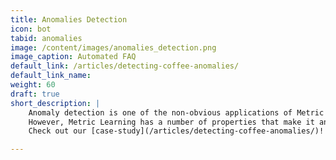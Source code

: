 ```yaml
---
title: Anomalies Detection
icon: bot
tabid: anomalies
image: /content/images/anomalies_detection.png
image_caption: Automated FAQ
default_link: /articles/detecting-coffee-anomalies/
default_link_name: 
weight: 60
draft: true
short_description: |
    Anomaly detection is one of the non-obvious applications of Metric Learning.
    However, Metric Learning has a number of properties that make it an excellent way to approach anomaly detection.
    Check out our [case-study](/articles/detecting-coffee-anomalies/)!

---
```

